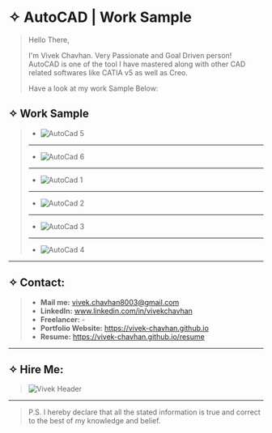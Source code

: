 # &#10023; AutoCAD | Work Sample

> Hello There,
> 
> I'm Vivek Chavhan. Very Passionate and Goal Driven person! AutoCAD is one of the tool I have mastered along with other CAD related softwares like CATIA v5 as well as Creo.
> 
> Have a look at my work Sample Below:  

## &#10023; Work Sample

> * ![AutoCad 5](https://user-images.githubusercontent.com/83652490/117565270-f7604d80-b0cd-11eb-8612-010435f96479.png)
> ---
> * ![AutoCad 6](https://user-images.githubusercontent.com/83652490/117565276-faf3d480-b0cd-11eb-8923-a84a9b04143d.png)
> ---
> * ![AutoCad 1](https://user-images.githubusercontent.com/83652490/117565282-fcbd9800-b0cd-11eb-817f-4c012cb0cf97.png)
> ---
> * ![AutoCad 2](https://user-images.githubusercontent.com/83652490/117565284-fe875b80-b0cd-11eb-9362-407df0ba1768.png)
> ---
> * ![AutoCad 3](https://user-images.githubusercontent.com/83652490/117565285-00511f00-b0ce-11eb-9425-2c65a0d20cb9.png)
> ---
> * ![AutoCad 4](https://user-images.githubusercontent.com/83652490/117565286-021ae280-b0ce-11eb-8db3-8f6252228af9.png)

----

## &#10023; Contact:

> * **Mail me:** vivek.chavhan8003@gmail.com
> * **LinkedIn:** www.linkedin.com/in/vivekchavhan
> * **Freelancer:** -
> * **Portfolio Website:** https://vivek-chavhan.github.io
> * **Resume:** https://vivek-chavhan.github.io/resume
 ---
## &#10023; Hire Me:
> ![Vivek Header](https://user-images.githubusercontent.com/83652490/117562356-0211e700-b0bc-11eb-9cba-e56b4dea9a80.png)
---
> P.S. I hereby declare that all the stated information is true and correct to the best of my knowledge and belief. 

